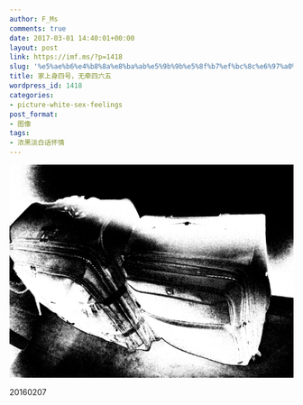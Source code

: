 ```yaml
---
author: F_Ms
comments: true
date: 2017-03-01 14:40:01+00:00
layout: post
link: https://imf.ms/?p=1418
slug: '%e5%ae%b6%e4%b8%8a%e8%ba%ab%e5%9b%9b%e5%8f%b7%ef%bc%8c%e6%97%a0%e7%89%b5%e5%9b%9b%e5%85%ad%e4%ba%94'
title: 家上身四号，无牵四六五
wordpress_id: 1418
categories:
- picture-white-sex-feelings
post_format:
- 图像
tags:
- 浓黑淡白话怀情
---
```


![](/img/post/wp/2017/03/家上身四号，无牵四六无_20170205.png)


20160207
